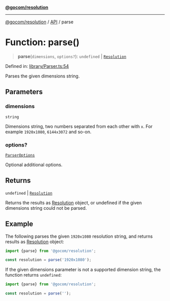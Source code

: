 [**@gocom/resolution**](../README.md)

***

[@gocom/resolution](../README.md) / [API](../Public/API.md) / parse

# Function: parse()

> **parse**(`dimensions`, `options?`): `undefined` \| [`Resolution`](../Types/API.Resolution.md)

Defined in: [library/Parser.ts:54](https://github.com/gocom/resolution/blob/fef2466329414f36c6a1aed0d912fa80ba5a3eb7/src/library/Parser.ts#L54)

Parses the given dimensions string.

## Parameters

### dimensions

`string`

Dimensions string, two numbers separated from each other with `x`. For example
`1920x1080`, `6144x3072` and so-on.

### options?

[`ParserOptions`](../Options/API.ParserOptions.md)

Optional additional options.

## Returns

`undefined` \| [`Resolution`](../Types/API.Resolution.md)

Returns the results as [Resolution](../Types/API.Resolution.md) object, or undefined if the given dimensions
string could not be parsed.

## Example

The following parses the given `1920x1080` resolution string, and returns results as [Resolution](../Types/API.Resolution.md) object:
```ts
import {parse} from '@gocom/resolution';

const resolution = parse('1920x1080');
```
If the given dimensions parameter is not a supported dimension string, the function returns `undefined`:
```ts
import {parse} from '@gocom/resolution';

const resolution = parse('');
```
